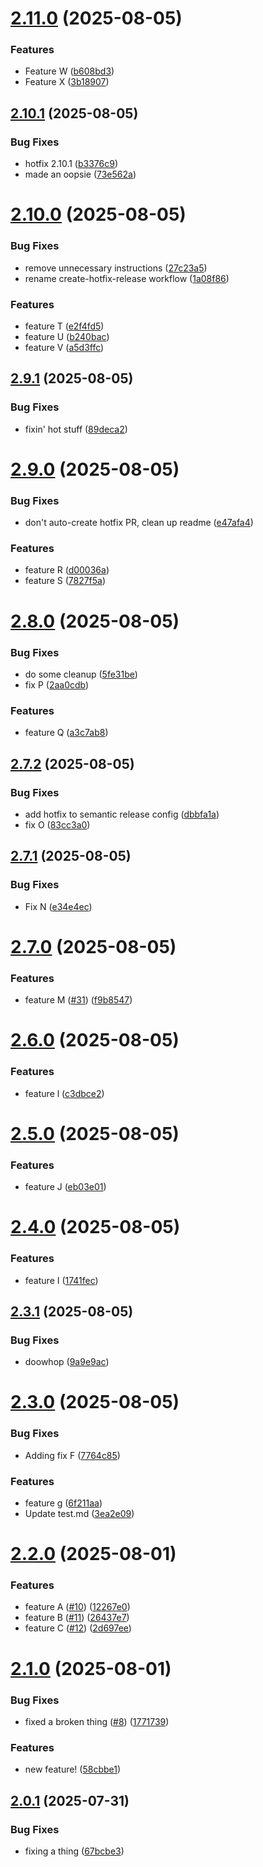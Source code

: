 # [2.11.0](https://github.com/dabernathy89/gf-workflow-testing/compare/v2.10.1...v2.11.0) (2025-08-05)


### Features

* Feature W ([b608bd3](https://github.com/dabernathy89/gf-workflow-testing/commit/b608bd3a9979f220cb8959a3b55c29d098443edf))
* Feature X ([3b18907](https://github.com/dabernathy89/gf-workflow-testing/commit/3b18907c994200d897ddc36fc89b6c6b328fec18))

## [2.10.1](https://github.com/dabernathy89/gf-workflow-testing/compare/v2.10.0...v2.10.1) (2025-08-05)


### Bug Fixes

* hotfix 2.10.1 ([b3376c9](https://github.com/dabernathy89/gf-workflow-testing/commit/b3376c94bb14d37145b55a148762204c7dff7cc3))
* made an oopsie ([73e562a](https://github.com/dabernathy89/gf-workflow-testing/commit/73e562af59d054e7c9ef2522e35c6d558b69b366))

# [2.10.0](https://github.com/dabernathy89/gf-workflow-testing/compare/v2.9.1...v2.10.0) (2025-08-05)


### Bug Fixes

* remove unnecessary instructions ([27c23a5](https://github.com/dabernathy89/gf-workflow-testing/commit/27c23a5df2c58c250e25a6528a5edcc9864f32dc))
* rename create-hotfix-release workflow ([1a08f86](https://github.com/dabernathy89/gf-workflow-testing/commit/1a08f864541d11efbdc3a9c8c117e9080d0554f2))


### Features

* feature T ([e2f4fd5](https://github.com/dabernathy89/gf-workflow-testing/commit/e2f4fd5b9872c9a7f2153ae44e861a7da72f74c4))
* feature U ([b240bac](https://github.com/dabernathy89/gf-workflow-testing/commit/b240bacfd0ec9e8de0990dc737dbcc4b717e210f))
* feature V ([a5d3ffc](https://github.com/dabernathy89/gf-workflow-testing/commit/a5d3ffcfbadc97171b2879e14931631d339d6251))

## [2.9.1](https://github.com/dabernathy89/gf-workflow-testing/compare/v2.9.0...v2.9.1) (2025-08-05)


### Bug Fixes

* fixin' hot stuff ([89deca2](https://github.com/dabernathy89/gf-workflow-testing/commit/89deca2bf83e0cdf91e7e1916542ad71a52c9f78))

# [2.9.0](https://github.com/dabernathy89/gf-workflow-testing/compare/v2.8.0...v2.9.0) (2025-08-05)


### Bug Fixes

* don't auto-create hotfix PR, clean up readme ([e47afa4](https://github.com/dabernathy89/gf-workflow-testing/commit/e47afa4e4a5fd5a560728c7588efed564a9d5ef5))


### Features

* feature R ([d00036a](https://github.com/dabernathy89/gf-workflow-testing/commit/d00036aaaffab8843a2d72ba97363fe9c37d5572))
* feature S ([7827f5a](https://github.com/dabernathy89/gf-workflow-testing/commit/7827f5a64fb503368ddb9793063c2b16c0612074))

# [2.8.0](https://github.com/dabernathy89/gf-workflow-testing/compare/v2.7.2...v2.8.0) (2025-08-05)


### Bug Fixes

* do some cleanup ([5fe31be](https://github.com/dabernathy89/gf-workflow-testing/commit/5fe31be1b4d62947546bb8e9a9bf5aea29f643c5))
* fix P ([2aa0cdb](https://github.com/dabernathy89/gf-workflow-testing/commit/2aa0cdb78a6ee8d058ffa9c1fe710d606aa000d9))


### Features

* feature Q ([a3c7ab8](https://github.com/dabernathy89/gf-workflow-testing/commit/a3c7ab8cbf11836089ccd1252946fe3ddd1c69f6))

## [2.7.2](https://github.com/dabernathy89/gf-workflow-testing/compare/v2.7.1...v2.7.2) (2025-08-05)


### Bug Fixes

* add hotfix to semantic release config ([dbbfa1a](https://github.com/dabernathy89/gf-workflow-testing/commit/dbbfa1ac56b7834fdff7e56270852987bcc4d7fa))
* fix O ([83cc3a0](https://github.com/dabernathy89/gf-workflow-testing/commit/83cc3a00d9aadf54db679ef7fa75457ebd4c3bb2))

## [2.7.1](https://github.com/dabernathy89/gf-workflow-testing/compare/v2.7.0...v2.7.1) (2025-08-05)


### Bug Fixes

* Fix N ([e34e4ec](https://github.com/dabernathy89/gf-workflow-testing/commit/e34e4ec1639288562b84f62efb69a380341a5e93))

# [2.7.0](https://github.com/dabernathy89/gf-workflow-testing/compare/v2.6.0...v2.7.0) (2025-08-05)


### Features

* feature M ([#31](https://github.com/dabernathy89/gf-workflow-testing/issues/31)) ([f9b8547](https://github.com/dabernathy89/gf-workflow-testing/commit/f9b8547f8e1f5d897bc54af00cf85e248802bc11))

# [2.6.0](https://github.com/dabernathy89/gf-workflow-testing/compare/v2.5.1...v2.6.0) (2025-08-05)


### Features

* feature l ([c3dbce2](https://github.com/dabernathy89/gf-workflow-testing/commit/c3dbce286369ad485612d0a2629d6327844b3b27))

# [2.5.0](https://github.com/dabernathy89/gf-workflow-testing/compare/v2.4.0...v2.5.0) (2025-08-05)


### Features

* feature J ([eb03e01](https://github.com/dabernathy89/gf-workflow-testing/commit/eb03e011e5d1b866e1bd042aa0005075b8a12c63))

# [2.4.0](https://github.com/dabernathy89/gf-workflow-testing/compare/v2.3.1...v2.4.0) (2025-08-05)


### Features

* feature I ([1741fec](https://github.com/dabernathy89/gf-workflow-testing/commit/1741fec855ed82799357fc4b2cac5bfc5cadc35d))

## [2.3.1](https://github.com/dabernathy89/gf-workflow-testing/compare/v2.3.0...v2.3.1) (2025-08-05)


### Bug Fixes

* doowhop ([9a9e9ac](https://github.com/dabernathy89/gf-workflow-testing/commit/9a9e9ac6f7f384fe7853973340dc90adc9bcd7a7))

# [2.3.0](https://github.com/dabernathy89/gf-workflow-testing/compare/v2.2.0...v2.3.0) (2025-08-05)


### Bug Fixes

* Adding fix F ([7764c85](https://github.com/dabernathy89/gf-workflow-testing/commit/7764c85aa88b45efa4f66946d44322e6a01c4bb7))


### Features

* feature g ([6f211aa](https://github.com/dabernathy89/gf-workflow-testing/commit/6f211aa7c8f6af7e9a602336014010482e2c5a71))
* Update test.md ([3ea2e09](https://github.com/dabernathy89/gf-workflow-testing/commit/3ea2e09ff8ee173b1e5c454abc5854d37e802880))

# [2.2.0](https://github.com/dabernathy89/gf-workflow-testing/compare/v2.1.0...v2.2.0) (2025-08-01)


### Features

* feature A ([#10](https://github.com/dabernathy89/gf-workflow-testing/issues/10)) ([12267e0](https://github.com/dabernathy89/gf-workflow-testing/commit/12267e09876ca903c89edc121b5c8f79816823e8))
* feature B ([#11](https://github.com/dabernathy89/gf-workflow-testing/issues/11)) ([26437e7](https://github.com/dabernathy89/gf-workflow-testing/commit/26437e7e72f2e988ddaa298440b687b466c84649))
* feature C ([#12](https://github.com/dabernathy89/gf-workflow-testing/issues/12)) ([2d697ee](https://github.com/dabernathy89/gf-workflow-testing/commit/2d697eee0ac706a94e7171eebe724c388bade013))

# [2.1.0](https://github.com/dabernathy89/gf-workflow-testing/compare/v2.0.1...v2.1.0) (2025-08-01)


### Bug Fixes

* fixed a broken thing ([#8](https://github.com/dabernathy89/gf-workflow-testing/issues/8)) ([1771739](https://github.com/dabernathy89/gf-workflow-testing/commit/177173971ed4ecfaa1ff041f10bfb5288809e1fe))


### Features

* new feature! ([58cbbe1](https://github.com/dabernathy89/gf-workflow-testing/commit/58cbbe136c7b1eea6f5b565cb0f9c89ece96da68))

## [2.0.1](https://github.com/dabernathy89/gf-workflow-testing/compare/v2.0.0...v2.0.1) (2025-07-31)


### Bug Fixes

* fixing a thing ([67bcbe3](https://github.com/dabernathy89/gf-workflow-testing/commit/67bcbe3785f0554b0c266344296c22f11f2013d5))
